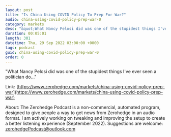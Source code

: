 ```yaml
---
layout: post
title: "Is China Using COVID Policy To Prep For War?"
audio: china-using-covid-policy-prep-war-0
category: markets
desc: "&quot;What Nancy Pelosi did was one of the stupidest things I've ever seen a politician do...&quot;"
duration: 00:05:01
length: 301
datetime: Thu, 29 Sep 2022 03:00:00 +0000
tags: podcast
guid: china-using-covid-policy-prep-war-0
order: 0
---
```

&quot;What Nancy Pelosi did was one of the stupidest things I've ever seen a politician do...&quot;

Link: [https://www.zerohedge.com/markets/china-using-covid-policy-prep-war](https://www.zerohedge.com/markets/china-using-covid-policy-prep-war)

About: The Zerohedge Podcast is a non-commercial, automated program, designed to give people a way to get news from Zerohedge in an audio format.  I am actively working on tweaking and improving the setup to create a better listening experience (September 2022).  Suggestions are welcome: [zerohedgePodcast@outlook.com](mailto:zerohedgePodcast@outlook.com)